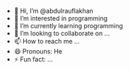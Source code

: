 - 👋 Hi, I’m @abdulrauflakhan
- 👀 I’m interested in programming
- 🌱 I’m currently learning programming
- 💞️ I’m looking to collaborate on ...
- 📫 How to reach me ...
- 😄 Pronouns: He
- ⚡ Fun fact: ...

<!---
abdulrauflakhan/abdulrauflakhan is a ✨ special ✨ repository because its `README.md` (this file) appears on your GitHub profile.
You can click the Preview link to take a look at your changes.
--->
